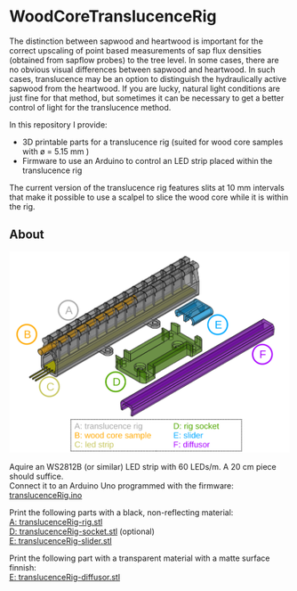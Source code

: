 WoodCoreTranslucenceRig
===========

The distinction between sapwood and heartwood is important for the correct upscaling of point based measurements of sap flux densities (obtained from sapflow probes) to the tree level. In some cases, there are no obvious visual differences between sapwood and heartwood. In such cases, translucence may be an option to distinguish the hydraulically active sapwood from the heartwood. If you are lucky, natural light conditions are just fine for that method, but sometimes it can be necessary to get a better control of light for the translucence method.

In this repository I provide:
* 3D printable parts for a translucence rig (suited for wood core samples with ø = 5.15 mm )
* Firmware to use an Arduino to control an LED strip placed within the translucence rig
 
The current version of the translucence rig features slits at 10 mm intervals that make it possible to use a scalpel to slice the wood core while it is within the rig.

## About

![image](https://github.com/stseeger/WoodCoreTranslucenceRig/blob/main/doc/rigParts.png)

Aquire an WS2812B (or similar) LED strip with 60 LEDs/m. A 20 cm piece should suffice.  
Connect it to an Arduino Uno programmed with the firmware:  
[translucenceRig.ino](Firmware/translucenceRig/translucenceRig.ino)  

Print the following parts with a black, non-reflecting  material:  
[A: translucenceRig-rig.stl](Hardware/translucenceRig-rig.stl)  
[D: translucenceRig-socket.stl](Hardware/translucenceRig-socket.stl) (optional)  
[E: translucenceRig-slider.stl](Hardware/translucenceRig-slider.stl)  

Print the following part with a transparent material with a matte surface finnish:  
[E: translucenceRig-diffusor.stl](Hardware/translucenceRig-diffusor.stl)  
